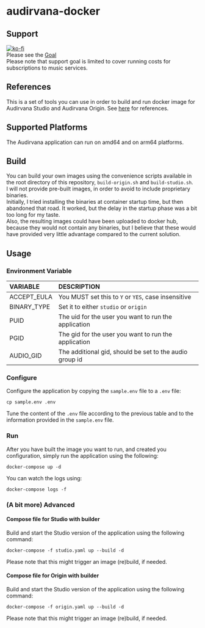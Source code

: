 # audirvana-docker

## Support

[![ko-fi](https://ko-fi.com/img/githubbutton_sm.svg)](https://ko-fi.com/H2H7UIN5D)  
Please see the [Goal](https://ko-fi.com/giof71/goal?g=0)  
Please note that support goal is limited to cover running costs for subscriptions to music services.

## References

This is a set of tools you can use in order to build and run docker image for Audirvana Studio and Audirvana Origin. See [here](https://audirvana.com/linux/) for references.  

## Supported Platforms

The Audirvana application can run on amd64 and on arm64 platforms.  

## Build

You can build your own images using the convenience scripts available in the root directory of this repository, `build-origin.sh` and `build-studio.sh`.  
I will not provide pre-built images, in order to avoid to include proprietary binaries.  
Initially, I tried installing the binaries at container startup time, but then abandoned that road. It worked, but the delay in the startup phase was a bit too long for my taste.  
Also, the resulting images could have been uploaded to docker hub, because they would not contain any binaries, but I believe that these would have provided very little advantage compared to the current solution.  

## Usage

### Environment Variable

VARIABLE|DESCRIPTION
:---|:---
ACCEPT_EULA|You MUST set this to `Y` or `YES`, case insensitive
BINARY_TYPE|Set it to either `studio` or `origin`
PUID|The uid for the user you want to run the application
PGID|The gid for the user you want to run the application
AUDIO_GID|The additional gid, should be set to the audio group id

### Configure

Configure the application by copying the `sample.env` file to a `.env` file:

`cp sample.env .env`

Tune the content of the `.env` file according to the previous table and to the information provided in the `sample.env` file.  

### Run

After you have built the image you want to run, and created you configuration, simply run the application using the following:

`docker-compose up -d`

You can watch the logs using:

`docker-compose logs -f`

### (A bit more) Advanced

#### Compose file for Studio with builder

Build and start the Studio version of the application using the following command:

`docker-compose -f studio.yaml up --build -d`

Please note that this might trigger an image (re)build, if needed.

#### Compose file for Origin with builder

Build and start the Studio version of the application using the following command:

`docker-compose -f origin.yaml up --build -d`

Please note that this might trigger an image (re)build, if needed.
